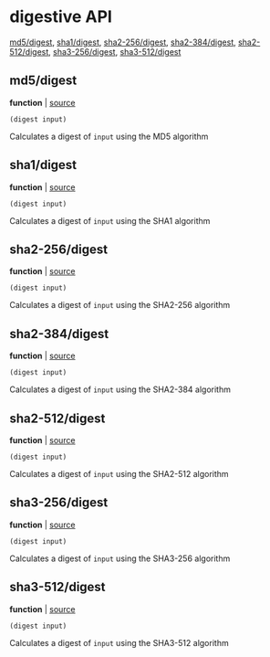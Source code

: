 # digestive API


[md5/digest](#md5digest), [sha1/digest](#sha1digest), [sha2-256/digest](#sha2-256digest), [sha2-384/digest](#sha2-384digest), [sha2-512/digest](#sha2-512digest), [sha3-256/digest](#sha3-256digest), [sha3-512/digest](#sha3-512digest)

## md5/digest

**function**  | [source][1]

```janet
(digest input)
```

Calculates a digest of `input` using the MD5 algorithm

[1]: lib/md5.janet#L46

## sha1/digest

**function**  | [source][2]

```janet
(digest input)
```

Calculates a digest of `input` using the SHA1 algorithm

[2]: lib/sha1.janet#L28

## sha2-256/digest

**function**  | [source][3]

```janet
(digest input)
```

Calculates a digest of `input` using the SHA2-256 algorithm

[3]: lib/sha2-256.janet#L61

## sha2-384/digest

**function**  | [source][4]

```janet
(digest input)
```

Calculates a digest of `input` using the SHA2-384 algorithm

[4]: lib/sha2-384.janet#L84

## sha2-512/digest

**function**  | [source][5]

```janet
(digest input)
```

Calculates a digest of `input` using the SHA2-512 algorithm

[5]: lib/sha2-512.janet#L84

## sha3-256/digest

**function**  | [source][6]

```janet
(digest input)
```

Calculates a digest of `input` using the SHA3-256 algorithm

[6]: lib/sha3-256.janet#L143

## sha3-512/digest

**function**  | [source][7]

```janet
(digest input)
```

Calculates a digest of `input` using the SHA3-512 algorithm

[7]: lib/sha3-512.janet#L143

